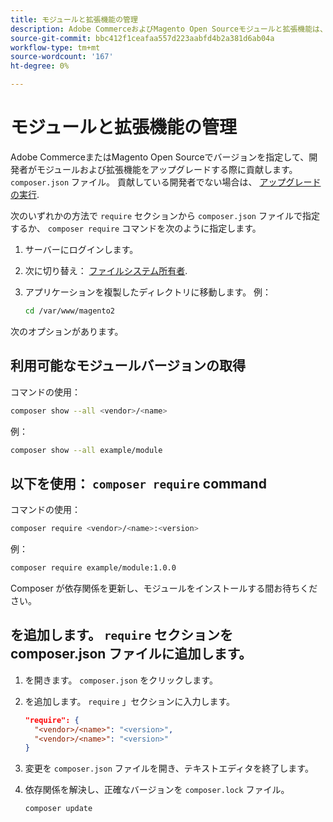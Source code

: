 ```yaml
---
title: モジュールと拡張機能の管理
description: Adobe CommerceおよびMagento Open Sourceモジュールと拡張機能は、コマンドラインインターフェイスと Composer パッケージマネージャーを使用して管理します。
source-git-commit: bbc412f1ceafaa557d223aabfd4b2a381d6ab04a
workflow-type: tm+mt
source-wordcount: '167'
ht-degree: 0%

---
```



# モジュールと拡張機能の管理

Adobe CommerceまたはMagento Open Sourceでバージョンを指定して、開発者がモジュールおよび拡張機能をアップグレードする際に貢献します。 `composer.json` ファイル。 貢献している開発者でない場合は、 [アップグレードの実行](../implementation/perform-upgrade.md).

次のいずれかの方法で `require` セクションから `composer.json` ファイルで指定するか、 `composer require` コマンドを次のように指定します。

1. サーバーにログインします。
1. 次に切り替え： [ファイルシステム所有者](https://devdocs.magento.com/guides/v2.4/install-gde/prereq/file-sys-perms-over.html).
1. アプリケーションを複製したディレクトリに移動します。 例：

   ```bash
   cd /var/www/magento2
   ```

次のオプションがあります。

## 利用可能なモジュールバージョンの取得

コマンドの使用：

```bash
composer show --all <vendor>/<name>
```

例：

```bash
composer show --all example/module
```

## 以下を使用： `composer require` command

コマンドの使用：

```bash
composer require <vendor>/<name>:<version>
```

例：

```bash
composer require example/module:1.0.0
```

Composer が依存関係を更新し、モジュールをインストールする間お待ちください。

## を追加します。 `require` セクションを composer.json ファイルに追加します。

1. を開きます。 `composer.json` をクリックします。

1. を追加します。 `require` 」セクションに入力します。

   ```json
   "require": {
     "<vendor>/<name>": "<version>",
     "<vendor>/<name>": "<version>"
   }
   ```

1. 変更を `composer.json` ファイルを開き、テキストエディタを終了します。

1. 依存関係を解決し、正確なバージョンを `composer.lock` ファイル。

   ```bash
   composer update
   ```
